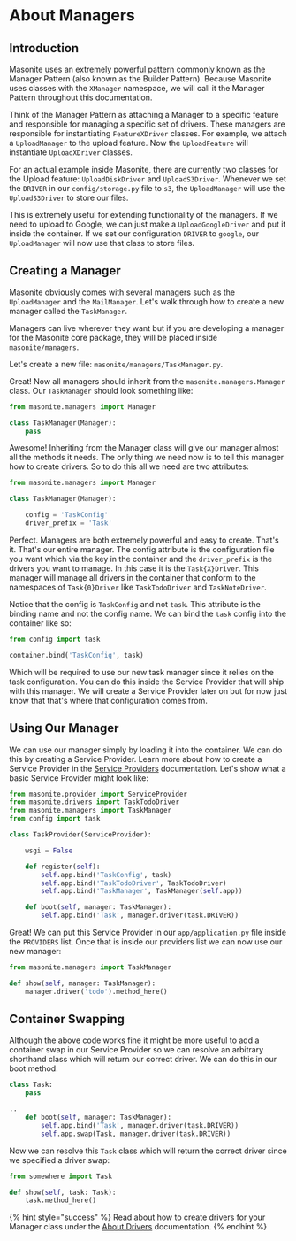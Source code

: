 # About Managers

## Introduction

Masonite uses an extremely powerful pattern commonly known as the Manager Pattern \(also known as the Builder Pattern\). Because Masonite uses classes with the `XManager` namespace, we will call it the Manager Pattern throughout this documentation.

Think of the Manager Pattern as attaching a Manager to a specific feature and responsible for managing a specific set of drivers. These managers are responsible for instantiating `FeatureXDriver` classes. For example, we attach a `UploadManager` to the upload feature. Now the `UploadFeature` will instantiate `UploadXDriver` classes.

For an actual example inside Masonite, there are currently two classes for the Upload feature: `UploadDiskDriver` and `UploadS3Driver`. Whenever we set the `DRIVER` in our `config/storage.py` file to `s3`, the `UploadManager` will use the `UploadS3Driver` to store our files.

This is extremely useful for extending functionality of the managers. If we need to upload to Google, we can just make a `UploadGoogleDriver` and put it inside the container. If we set our configuration `DRIVER` to `google`, our `UploadManager` will now use that class to store files.

## Creating a Manager

Masonite obviously comes with several managers such as the `UploadManager` and the `MailManager`. Let's walk through how to create a new manager called the `TaskManager`.

Managers can live wherever they want but if you are developing a manager for the Masonite core package, they will be placed inside `masonite/managers`.

Let's create a new file: `masonite/managers/TaskManager.py`.

Great! Now all managers should inherit from the `masonite.managers.Manager` class. Our `TaskManager` should look something like:

```python
from masonite.managers import Manager

class TaskManager(Manager):
    pass
```

Awesome! Inheriting from the Manager class will give our manager almost all the methods it needs. The only thing we need now is to tell this manager how to create drivers. So to do this all we need are two attributes:

```python
from masonite.managers import Manager

class TaskManager(Manager):

    config = 'TaskConfig'
    driver_prefix = 'Task'
```

Perfect. Managers are both extremely powerful and easy to create. That's it. That's our entire manager. The config attribute is the configuration file you want which via the key in the container and the `driver_prefix` is the drivers you want to manage. In this case it is the `Task{X}Driver`. This manager will manage all drivers in the container that conform to the namespaces of `Task{0}Driver` like `TaskTodoDriver` and `TaskNoteDriver`.

Notice that the config is `TaskConfig` and not `task`. This attribute is the binding name and not the config name. We can bind the `task` config into the container like so:

```python
from config import task

container.bind('TaskConfig', task)
```

Which will be required to use our new task manager since it relies on the task configuration. You can do this inside the Service Provider that will ship with this manager. We will create a Service Provider later on but for now just know that that's where that configuration comes from.

## Using Our Manager

We can use our manager simply by loading it into the container. We can do this by creating a Service Provider. Learn more about how to create a Service Provider in the [Service Providers](../architectural-concepts/service-providers.md) documentation. Let's show what a basic Service Provider might look like:

```python
from masonite.provider import ServiceProvider
from masonite.drivers import TaskTodoDriver
from masonite.managers import TaskManager
from config import task

class TaskProvider(ServiceProvider):

    wsgi = False

    def register(self):
        self.app.bind('TaskConfig', task)
        self.app.bind('TaskTodoDriver', TaskTodoDriver)
        self.app.bind('TaskManager', TaskManager(self.app))

    def boot(self, manager: TaskManager):
        self.app.bind('Task', manager.driver(task.DRIVER))
```

Great! We can put this Service Provider in our `app/application.py` file inside the `PROVIDERS` list. Once that is inside our providers list we can now use our new manager:

```python
from masonite.managers import TaskManager

def show(self, manager: TaskManager):
    manager.driver('todo').method_here()
```

## Container Swapping

Although the above code works fine it might be more useful to add a container swap in our Service Provider so we can resolve an arbitrary shorthand class which will return our correct driver. We can do this in our boot method:

```python
class Task:
    pass

..
    def boot(self, manager: TaskManager):
        self.app.bind('Task', manager.driver(task.DRIVER))
        self.app.swap(Task, manager.driver(task.DRIVER))
```

Now we can resolve this `Task` class which will return the correct driver since we specified a driver swap:

```python
from somewhere import Task

def show(self, task: Task):
    task.method_here()
```

{% hint style="success" %}
Read about how to create drivers for your Manager class under the [About Drivers](about-drivers.md) documentation.
{% endhint %}

